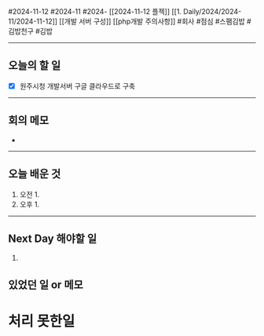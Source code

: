 #2024-11-12 #2024-11 #2024- [[2024-11-12 플젝]] [[1. Daily/2024/2024-11/2024-11-12]] [[개발 서버 구성]] [[php개발 주의사항]]
#회사 #점심 #스팸김밥 #김밥천구 #김밥

---
## 오늘의 할 일
- [x] 원주시청 개발서버 구글 클라우드로 구축 
---
## 회의 메모
- 
---
## 오늘 배운 것
1. 오전
    1. 
2. 오후
    1. 
---
## Next Day 해야할 일
1. 


## 있었던 일 or 메모


# 처리 못한일